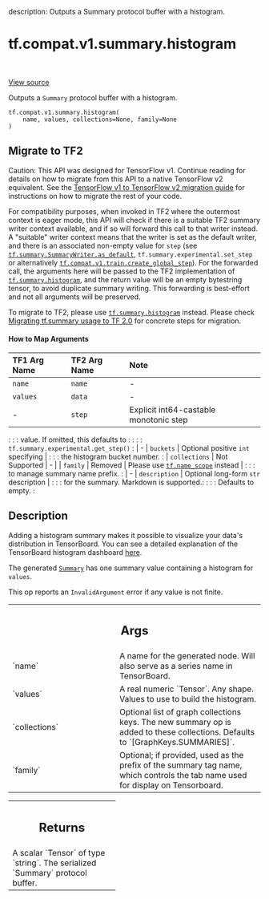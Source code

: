 description: Outputs a Summary protocol buffer with a histogram.

<div itemscope itemtype="http://developers.google.com/ReferenceObject">
<meta itemprop="name" content="tf.compat.v1.summary.histogram" />
<meta itemprop="path" content="Stable" />
</div>

# tf.compat.v1.summary.histogram

<!-- Insert buttons and diff -->

<table class="tfo-notebook-buttons tfo-api nocontent" align="left">

</table>

<a target="_blank" class="external" href="/code/stable/tensorflow/python/summary/summary.py">View source</a>



Outputs a `Summary` protocol buffer with a histogram.


<pre class="devsite-click-to-copy prettyprint lang-py tfo-signature-link">
<code>tf.compat.v1.summary.histogram(
    name, values, collections=None, family=None
)
</code></pre>





 <section><devsite-expandable expanded>
 <h2 class="showalways">Migrate to TF2</h2>

Caution: This API was designed for TensorFlow v1.
Continue reading for details on how to migrate from this API to a native
TensorFlow v2 equivalent. See the
[TensorFlow v1 to TensorFlow v2 migration guide](https://www.tensorflow.org/guide/migrate)
for instructions on how to migrate the rest of your code.

For compatibility purposes, when invoked in TF2 where the outermost context is
eager mode, this API will check if there is a suitable TF2 summary writer
context available, and if so will forward this call to that writer instead. A
"suitable" writer context means that the writer is set as the default writer,
and there is an associated non-empty value for `step` (see
<a href="../../../../tf/summary/SummaryWriter.md#as_default"><code>tf.summary.SummaryWriter.as_default</code></a>, `tf.summary.experimental.set_step` or
alternatively <a href="../../../../tf/compat/v1/train/create_global_step.md"><code>tf.compat.v1.train.create_global_step</code></a>). For the forwarded
call, the arguments here will be passed to the TF2 implementation of
<a href="../../../../tf/summary/histogram.md"><code>tf.summary.histogram</code></a>, and the return value will be an empty bytestring
tensor, to avoid duplicate summary writing. This forwarding is best-effort and
not all arguments will be preserved.

To migrate to TF2, please use <a href="../../../../tf/summary/histogram.md"><code>tf.summary.histogram</code></a> instead. Please check
[Migrating tf.summary usage to
TF 2.0](https://www.tensorflow.org/tensorboard/migrate#in_tf_1x) for concrete
steps for migration.

#### How to Map Arguments

| TF1 Arg Name  | TF2 Arg Name    | Note                                   |
| :------------ | :-------------- | :------------------------------------- |
| `name`        | `name`          | -                                      |
| `values`      | `data`          | -                                      |
| -             | `step`          | Explicit int64-castable monotonic step |
:               :                 : value. If omitted, this defaults to    :
:               :                 : `tf.summary.experimental.get_step()`   :
| -             | `buckets`       | Optional positive `int` specifying     |
:               :                 : the histogram bucket number.           :
| `collections` | Not Supported   | -                                      |
| `family`      | Removed         | Please use <a href="../../../../tf/name_scope.md"><code>tf.name_scope</code></a> instead     |
:               :                 : to manage summary name prefix.         :
| -             | `description`   | Optional long-form `str` description   |
:               :                 : for the summary. Markdown is supported.:
:               :                 : Defaults to empty.                     :


 </aside></devsite-expandable></section>

<h2>Description</h2>

<!-- Placeholder for "Used in" -->

Adding a histogram summary makes it possible to visualize your data's
distribution in TensorBoard. You can see a detailed explanation of the
TensorBoard histogram dashboard
[here](https://www.tensorflow.org/get_started/tensorboard_histograms).

The generated
[`Summary`](https://www.tensorflow.org/code/tensorflow/core/framework/summary.proto)
has one summary value containing a histogram for `values`.

This op reports an `InvalidArgument` error if any value is not finite.

<!-- Tabular view -->
 <table class="responsive fixed orange">
<colgroup><col width="214px"><col></colgroup>
<tr><th colspan="2"><h2 class="add-link">Args</h2></th></tr>

<tr>
<td>
`name`<a id="name"></a>
</td>
<td>
A name for the generated node. Will also serve as a series name in
TensorBoard.
</td>
</tr><tr>
<td>
`values`<a id="values"></a>
</td>
<td>
A real numeric `Tensor`. Any shape. Values to use to
build the histogram.
</td>
</tr><tr>
<td>
`collections`<a id="collections"></a>
</td>
<td>
Optional list of graph collections keys. The new summary op is
added to these collections. Defaults to `[GraphKeys.SUMMARIES]`.
</td>
</tr><tr>
<td>
`family`<a id="family"></a>
</td>
<td>
Optional; if provided, used as the prefix of the summary tag name,
which controls the tab name used for display on Tensorboard.
</td>
</tr>
</table>



<!-- Tabular view -->
 <table class="responsive fixed orange">
<colgroup><col width="214px"><col></colgroup>
<tr><th colspan="2"><h2 class="add-link">Returns</h2></th></tr>
<tr class="alt">
<td colspan="2">
A scalar `Tensor` of type `string`. The serialized `Summary` protocol
buffer.
</td>
</tr>

</table>


